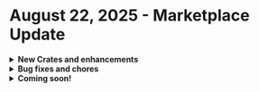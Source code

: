 # August 22, 2025 - Marketplace Update

<details>

<summary><strong>New Crates and enhancements</strong></summary>

* No Crate releases this week.

</details>

<details>

<summary><strong>Bug fixes and chores</strong></summary>

* [Microsoft: User Onboarding](../../../documentation/crates/existing-crate-documentation/microsoft-user-onboarding-crate-v2/)
  * Updated the Microsoft Onboarding workflow and related PSA contact creation tasks to properly pass and utilize the child\_company input for ConnectWise PSA
  * Modified jinja in create\_contact action and moved the jinja to the raw\_json field&#x20;
  * Added success data alias to generate\_options with value of True. Added success data alias to failure\_catch with value of False. Added output for success.
  * Improved logic to handle both ticket numbers and IDs in Datto PSA
* [Rotate Account Passwords](../../../documentation/crates/existing-crate-documentation/rotate-account-passwords-crate.md)
  * Updated `Password` field on Graph `Update User` action to utilize password instead of the previous value which was generated\_password
* [Configure Organizational Variables](../../../documentation/crates/existing-crate-documentation/configure-organization-variables.md)
  * 'ORG.VARIABLES.superops\_client\_id|d' was added to the list\_client\_users action as input
  * Changed options key name from 'name' to 'label'

- [Microsoft: User Offboarding](../../../documentation/crates/existing-crate-documentation/microsoft-user-offboarding-crate.md)
  * Updated the \[REWST - OPT GEN] PSA: List Tickets for Org - Rewst to properly list all tickets.
  * Updated \[REWST - TASK] SuperOps PSA: Update Ticket to point at correct ticket ID

* [Agent Smith: Service Provisioning \[Install Second\]](../../../documentation/agent-smith/agent-smith-configuration-overview.md)
  * Implemented customer filter for `Agent Smith: Get Devices List` opt get for all RMMs
* [\[Kit\]: HaloPSA Integration](../../../documentation/automations/kits/halo-psa-integration-kit.md)
  * Updated crate description, tags, and name
* Google User Onboard & Offboard crates
  * Replaced options gen within the onboarding form \[REWST - OPT GEN] User: Check Exists with \[REWST - OPT GEN] GWS: Check User Exists. Set fallback method within triggers back to `fail`

</details>

<details>

<summary><strong>Coming soon!</strong></summary>

* Refactor of Sync Last Logged-In Info to PSA Asset Crate

- BitLocker Activation - Bitlocker Management Crate Series
- Workstation offboarding
- Enhanced logging for the user onboarding workflow

</details>
